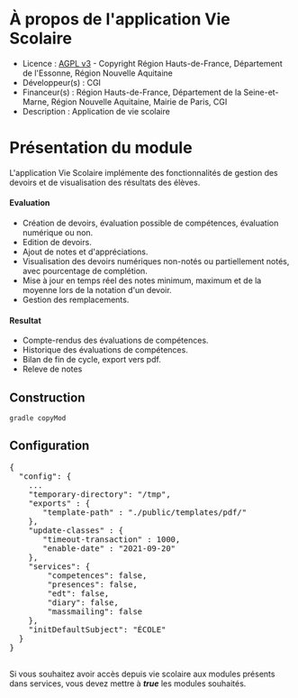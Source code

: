 # À propos de l'application Vie Scolaire  
* Licence : [AGPL v3](http://www.gnu.org/licenses/agpl.txt) - Copyright Région Hauts-de-France, Département de l'Essonne, Région Nouvelle Aquitaine
* Développeur(s) : CGI
* Financeur(s) : Région Hauts-de-France, Département de la Seine-et-Marne, Région Nouvelle Aquitaine, Mairie de Paris, CGI
* Description : Application de vie scolaire

# Présentation du module

L'application Vie Scolaire implémente des fonctionnalités de gestion des devoirs et de visualisation des résultats des élèves.

#### Evaluation

* Création de devoirs, évaluation possible de compétences, évaluation numérique ou non.
* Edition de devoirs.
* Ajout de notes et d'appréciations.
* Visualisation des devoirs numériques non-notés ou partiellement notés, avec pourcentage de complétion.
* Mise à jour en temps réel des notes minimum, maximum et de la moyenne lors de la notation d'un devoir.
* Gestion des remplacements.

#### Resultat

* Compte-rendus des évaluations de compétences.
* Historique des évaluations de compétences.
* Bilan de fin de cycle, export vers pdf.
* Releve de notes

## Construction
```
gradle copyMod
```

## Configuration

<pre>
{
  "config": {
    ...
    "temporary-directory": "/tmp",
    "exports" : {
       "template-path" : "./public/templates/pdf/"
    },
    "update-classes" : {
       "timeout-transaction" : 1000,
       "enable-date" : "2021-09-20"
    },
    "services": {
        "competences": false,
        "presences": false,
        "edt": false,
        "diary": false,
        "massmailing": false
    },
    "initDefaultSubject": "ÉCOLE"
  }
}

</pre>

Si vous souhaitez avoir accès depuis vie scolaire aux modules présents dans services, vous devez mettre à ***true*** les modules souhaités.